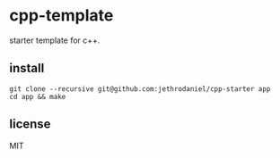 # cpp-template

starter template for c++.

## install

```
git clone --recursive git@github.com:jethrodaniel/cpp-starter app
cd app && make
```
## license

MIT
